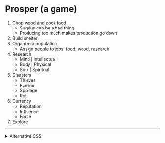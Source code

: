 # Prosper (a game)

1. Chop wood and cook food
   - Surplus can be a bad thing
   - Producing too much makes production go down
2. Build shelter
3. Organize a population
   - Assign people to jobs: food, wood, research
4. Research
   - Mind | Intellectual
   - Body | Physical
   - Soul | Spiritual
5. Disasters
   - Thieves
   - Famine
   - Spoilage
   - Rot
6. Currency
   - Reputation
   - Influence
   - Force
7. Explore

---

<details>
  <summary>Alternative CSS</summary>

- `href="https://unpkg.com/mvp.css"`
- `href="https://cdn.jsdelivr.net/npm/purecss@3.0.0/build/pure-min.css"
integrity="sha384-X38yfunGUhNzHpBaEBsWLO+A0HDYOQi8ufWDkZ0k9e0eXz/tH3II7uKZ9msv++Ls"
crossorigin="anonymous"`

</details>
